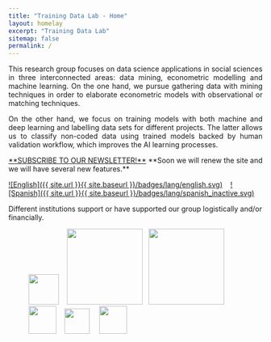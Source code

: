 ```yaml
---
title: "Training Data Lab - Home"
layout: homelay
excerpt: "Training Data Lab"
sitemap: false
permalink: /
---
```


<p align="justify">This research group focuses on data science applications in social sciences in three interconnected areas: data mining, econometric modelling and machine learning. On the one hand, we pursue gathering data with mining techniques in order to elaborate econometric models with observational or matching techniques.</p>

<p align="justify">On the other hand, we focus on training models with both machine and deep learning and labelling data sets for different projects. The latter allows us to classify non-coded data using trained models backed by human validation workflow, which improves the AI learning processes.</p>

<p align="justify"><a href="https://zcmp.eu/e28J" target="_blank">**SUBSCRIBE TO OUR NEWSLETTER!**</a> **Soon we will renew the site and we will have several new features.**</p>

[![English]({{ site.url }}{{ site.baseurl }}/badges/lang/english.svg)](https://training-datalab.com) &nbsp;&nbsp; [![Spanish]({{ site.url }}{{ site.baseurl }}/badges/lang/spanish_inactive.svg)](https://training-datalab.com/about-spanish)

Different institutions support or have supported our group logistically and/or financially.

<figure class="fourth">
  <img src="{{ site.url }}{{ site.baseurl }}/images/lab-logo.png" style="width: 60px"> &nbsp;&nbsp;
  <img src="{{ site.url }}{{ site.baseurl }}/images/logos/leiden.png" style="width: 150px">  &nbsp;
  <img src="{{ site.url }}{{ site.baseurl }}/images/logos/udp.png" style="width: 150px">  &nbsp;
  <img src="{{ site.url }}{{ site.baseurl }}/images/logos/oxford.jpg" style="width: 55px"> &nbsp;&nbsp;
  <!-- <img src="{{ site.url }}{{ site.baseurl }}/images/logos/uct.png" style="width: 160px">  &nbsp;&nbsp;-->
  <img src="{{ site.url }}{{ site.baseurl }}/images/logos/usach.png" style="width: 50px"> &nbsp;&nbsp;&nbsp;
  <img src="{{ site.url }}{{ site.baseurl }}/images/logos/umayor.png" style="width: 55px">
</figure>
